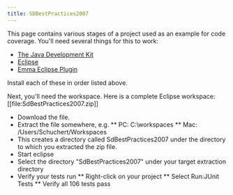 ```yaml
---
title: SDBestPractices2007
---
```

This page contains various stages of a project used as an example for code coverage. You'll need several things for this to work:
* [The Java Development Kit](http://java.sun.com/javase/downloads/index.jsp)
* [Eclipse](http://www.eclipse.org/downloads/)
* [Emma Eclipse Plugin](http://www.eclemma.org/installation.html)

Install each of these in order listed above.

Next, you'll need the workspace. Here is a complete Eclipse workspace:
[[file:SdBestPractices2007.zip]]


* Download the file.
* Extract the file somewhere, e.g.
** PC: C:\workspaces
** Mac: /Users/Schuchert/Workspaces
* This creates a directory called SdBestPractices2007 under the directory to which you extracted the zip file.
* Start eclipse
* Select the directory "SdBestPractices2007" under your target extraction directory 
* Verify your tests run
** Right-click on your project
** Select Run:JUnit Tests
** Verify all 106 tests pass


